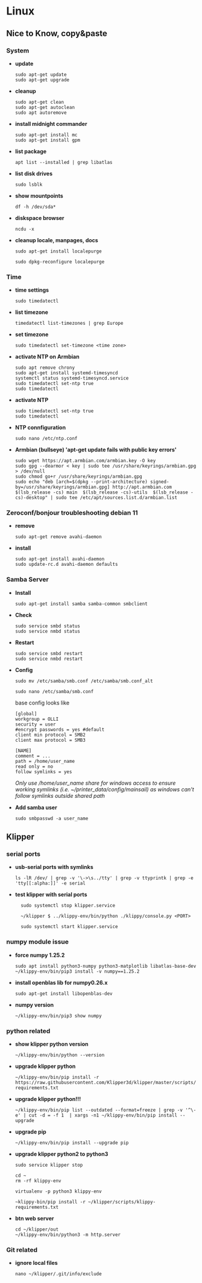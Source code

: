 # Linux 
## Nice to Know, copy&paste

### System
- __update__
  ```
  sudo apt-get update
  sudo apt-get upgrade
  ```
- __cleanup__
  ```
  sudo apt-get clean
  sudo apt-get autoclean
  sudo apt autoremove
  ```
- __install midnight commander__
  ```
  sudo apt-get install mc 
  sudo apt-get install gpm 
  ```
- __list package__
  ```
  apt list --installed | grep libatlas
  ```
- __list disk drives__
  ```
  sudo lsblk
  ```
- __show mountpoints__
  ```
  df -h /dev/sda*
  ```
- __diskspace browser__
  ```
  ncdu -x
  ```
- __cleanup locale, manpages, docs__
  ```
  sudo apt-get install localepurge
  ```
  ```
  sudo dpkg-reconfigure localepurge
  ```
### Time
- __time settings__
  ```
  sudo timedatectl
  ```
- __list timezone__
  ```
  timedatectl list-timezones | grep Europe
  ```
- __set timezone__
  ```
  sudo timedatectl set-timezone <time zone>
  ```
- __activate NTP on Armbian__
  ```
  sudo apt remove chrony
  sudo apt-get install systemd-timesyncd
  systemctl status systemd-timesyncd.service
  sudo timedatectl set-ntp true
  sudo timedatectl
  ```
- __activate NTP__
  ```
  sudo timedatectl set-ntp true
  sudo timedatectl
  ```
- __NTP connfiguration__
  ```
  sudo nano /etc/ntp.conf
  ```
- __Armbian (bullseye) 'apt-get update fails with public key errors'__
  ```
  sudo wget https://apt.armbian.com/armbian.key -O key
  sudo gpg --dearmor < key | sudo tee /usr/share/keyrings/armbian.gpg > /dev/null
  sudo chmod go+r /usr/share/keyrings/armbian.gpg
  sudo echo "deb [arch=$(dpkg --print-architecture) signed-by=/usr/share/keyrings/armbian.gpg] http://apt.armbian.com $(lsb_release -cs) main  $(lsb_release -cs)-utils  $(lsb_release -cs)-desktop" | sudo tee /etc/apt/sources.list.d/armbian.list
  ```

### Zeroconf/bonjour troubleshooting debian 11
- __remove__
  ```
  sudo apt-get remove avahi-daemon
  ```
- __install__
  ```
  sudo apt-get install avahi-daemon
  sudo update-rc.d avahi-daemon defaults
  ```
### Samba Server
- __Install__
  ```
  sudo apt-get install samba samba-common smbclient
  ```
- __Check__
  ```
  sudo service smbd status
  sudo service nmbd status
  ```
- __Restart__
  ```
  sudo service smbd restart
  sudo service nmbd restart
  ```
- __Config__
  ```
  sudo mv /etc/samba/smb.conf /etc/samba/smb.conf_alt
  ```
  ```
  sudo nano /etc/samba/smb.conf
  ```
  base config looks like
  ```
  [global]
  workgroup = OLLI
  security = user
  #encrypt passwords = yes #default
  client min protocol = SMB2
  client max protocol = SMB3

  [NAME]
  comment = ...
  path = /home/user_name
  read only = no
  follow symlinks = yes

  ```
  _Only use /home/user_name share for windows access to ensure working symlinks (i.e. ~/printer_data/config/mainsail) as windows can't follow symlinks outside shared path_


- __Add samba user__
  ```
  sudo smbpasswd -a user_name
  ```

## Klipper 
### serial ports
- __usb-serial ports with symlinks__
  ```
  ls -lR /dev/ | grep -v '\->\s../tty' | grep -v ttyprintk | grep -e 'tty[[:alpha:]]' -e serial
  ```
- __test klipper with serial ports__
  ```
    sudo systemctl stop klipper.service
  ```
  ```
    ~/klipper $ ../klippy-env/bin/python ./klippy/console.py <PORT>
  ```
  ```
    sudo systemctl start klipper.service
  ```

### numpy module issue
- __force numpy 1.25.2__
  ```
  sudo apt install python3-numpy python3-matplotlib libatlas-base-dev
  ~/klippy-env/bin/pip3 install -v numpy==1.25.2 
  ```
- __install openblas lib for numpy0.26.x__
  ```
  sudo apt-get install libopenblas-dev
  ```
- __numpy version__
  ```
  ~/klippy-env/bin/pip3 show numpy
  ```

### python related
- __show klipper python version__
  ```
  ~/klippy-env/bin/python --version
  ```
- __upgrade klipper python__
  ```
  ~/klippy-env/bin/pip install -r https://raw.githubusercontent.com/Klipper3d/klipper/master/scripts/klippy-requirements.txt
  ```
- __upgrade klipper python!!!__
  ```
  ~/klippy-env/bin/pip list --outdated --format=freeze | grep -v '^\-e' | cut -d = -f 1  | xargs -n1 ~/klippy-env/bin/pip install --upgrade
  ```
- __upgrade pip__
  ```
  ~/klippy-env/bin/pip install --upgrade pip
  ```
- __upgrade klipper python2 to python3__
  ```
  sudo service klipper stop

  cd ~
  rm -rf klippy-env
  
  virtualenv -p python3 klippy-env

  ~klippy-bin/pip install -r ~/klipper/scripts/klippy-requirements.txt
  ```
- __btn web server__
  ```
  cd ~/klipper/out
  ~/klippy-env/bin/python3 -m http.server
  ```

### Git related
- __ignore local files__
  ```
  nano ~/klipper/.git/info/exclude
  ```

